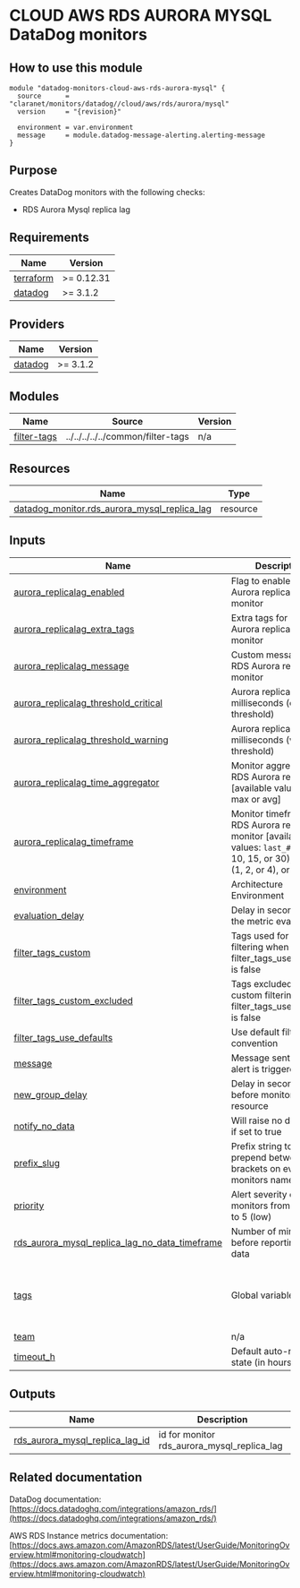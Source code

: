 # CLOUD AWS RDS AURORA MYSQL DataDog monitors

## How to use this module

```hcl
module "datadog-monitors-cloud-aws-rds-aurora-mysql" {
  source      = "claranet/monitors/datadog//cloud/aws/rds/aurora/mysql"
  version     = "{revision}"

  environment = var.environment
  message     = module.datadog-message-alerting.alerting-message
}

```

## Purpose

Creates DataDog monitors with the following checks:

- RDS Aurora Mysql replica lag

<!-- BEGIN_TF_DOCS -->
## Requirements

| Name | Version |
|------|---------|
| <a name="requirement_terraform"></a> [terraform](#requirement\_terraform) | >= 0.12.31 |
| <a name="requirement_datadog"></a> [datadog](#requirement\_datadog) | >= 3.1.2 |

## Providers

| Name | Version |
|------|---------|
| <a name="provider_datadog"></a> [datadog](#provider\_datadog) | >= 3.1.2 |

## Modules

| Name | Source | Version |
|------|--------|---------|
| <a name="module_filter-tags"></a> [filter-tags](#module\_filter-tags) | ../../../../../common/filter-tags | n/a |

## Resources

| Name | Type |
|------|------|
| [datadog_monitor.rds_aurora_mysql_replica_lag](https://registry.terraform.io/providers/DataDog/datadog/latest/docs/resources/monitor) | resource |

## Inputs

| Name | Description | Type | Default | Required |
|------|-------------|------|---------|:--------:|
| <a name="input_aurora_replicalag_enabled"></a> [aurora\_replicalag\_enabled](#input\_aurora\_replicalag\_enabled) | Flag to enable RDS Aurora replica lag monitor | `string` | `"true"` | no |
| <a name="input_aurora_replicalag_extra_tags"></a> [aurora\_replicalag\_extra\_tags](#input\_aurora\_replicalag\_extra\_tags) | Extra tags for RDS Aurora replica lag monitor | `list(string)` | `[]` | no |
| <a name="input_aurora_replicalag_message"></a> [aurora\_replicalag\_message](#input\_aurora\_replicalag\_message) | Custom message for RDS Aurora replica lag monitor | `string` | `""` | no |
| <a name="input_aurora_replicalag_threshold_critical"></a> [aurora\_replicalag\_threshold\_critical](#input\_aurora\_replicalag\_threshold\_critical) | Aurora replica lag in milliseconds (critical threshold) | `string` | `"200"` | no |
| <a name="input_aurora_replicalag_threshold_warning"></a> [aurora\_replicalag\_threshold\_warning](#input\_aurora\_replicalag\_threshold\_warning) | Aurora replica lag in milliseconds (warning threshold) | `string` | `"100"` | no |
| <a name="input_aurora_replicalag_time_aggregator"></a> [aurora\_replicalag\_time\_aggregator](#input\_aurora\_replicalag\_time\_aggregator) | Monitor aggregator for RDS Aurora replica lag [available values: min, max or avg] | `string` | `"min"` | no |
| <a name="input_aurora_replicalag_timeframe"></a> [aurora\_replicalag\_timeframe](#input\_aurora\_replicalag\_timeframe) | Monitor timeframe for RDS Aurora replica lag monitor [available values: `last_#m` (1, 5, 10, 15, or 30), `last_#h` (1, 2, or 4), or `last_1d`] | `string` | `"last_5m"` | no |
| <a name="input_environment"></a> [environment](#input\_environment) | Architecture Environment | `string` | n/a | yes |
| <a name="input_evaluation_delay"></a> [evaluation\_delay](#input\_evaluation\_delay) | Delay in seconds for the metric evaluation | `number` | `900` | no |
| <a name="input_filter_tags_custom"></a> [filter\_tags\_custom](#input\_filter\_tags\_custom) | Tags used for custom filtering when filter\_tags\_use\_defaults is false | `string` | `"*"` | no |
| <a name="input_filter_tags_custom_excluded"></a> [filter\_tags\_custom\_excluded](#input\_filter\_tags\_custom\_excluded) | Tags excluded for custom filtering when filter\_tags\_use\_defaults is false | `string` | `""` | no |
| <a name="input_filter_tags_use_defaults"></a> [filter\_tags\_use\_defaults](#input\_filter\_tags\_use\_defaults) | Use default filter tags convention | `string` | `"true"` | no |
| <a name="input_message"></a> [message](#input\_message) | Message sent when an alert is triggered | `any` | n/a | yes |
| <a name="input_new_group_delay"></a> [new\_group\_delay](#input\_new\_group\_delay) | Delay in seconds before monitor new resource | `number` | `300` | no |
| <a name="input_notify_no_data"></a> [notify\_no\_data](#input\_notify\_no\_data) | Will raise no data alert if set to true | `bool` | `true` | no |
| <a name="input_prefix_slug"></a> [prefix\_slug](#input\_prefix\_slug) | Prefix string to prepend between brackets on every monitors names | `string` | `""` | no |
| <a name="input_priority"></a> [priority](#input\_priority) | Alert severity of monitors from 1 (high) to 5 (low) | `number` | `null` | no |
| <a name="input_rds_aurora_mysql_replica_lag_no_data_timeframe"></a> [rds\_aurora\_mysql\_replica\_lag\_no\_data\_timeframe](#input\_rds\_aurora\_mysql\_replica\_lag\_no\_data\_timeframe) | Number of minutes before reporting no data | `string` | `10` | no |
| <a name="input_tags"></a> [tags](#input\_tags) | Global variables | `list(string)` | <pre>[<br>  "type:cloud",<br>  "provider:aws",<br>  "resource:rds-aurora-mysql"<br>]</pre> | no |
| <a name="input_team"></a> [team](#input\_team) | n/a | `string` | `"claranet"` | no |
| <a name="input_timeout_h"></a> [timeout\_h](#input\_timeout\_h) | Default auto-resolving state (in hours) | `number` | `0` | no |

## Outputs

| Name | Description |
|------|-------------|
| <a name="output_rds_aurora_mysql_replica_lag_id"></a> [rds\_aurora\_mysql\_replica\_lag\_id](#output\_rds\_aurora\_mysql\_replica\_lag\_id) | id for monitor rds\_aurora\_mysql\_replica\_lag |
<!-- END_TF_DOCS -->
## Related documentation

DataDog documentation: [https://docs.datadoghq.com/integrations/amazon_rds/](https://docs.datadoghq.com/integrations/amazon_rds/)

AWS RDS Instance metrics documentation: [https://docs.aws.amazon.com/AmazonRDS/latest/UserGuide/MonitoringOverview.html#monitoring-cloudwatch](https://docs.aws.amazon.com/AmazonRDS/latest/UserGuide/MonitoringOverview.html#monitoring-cloudwatch)
